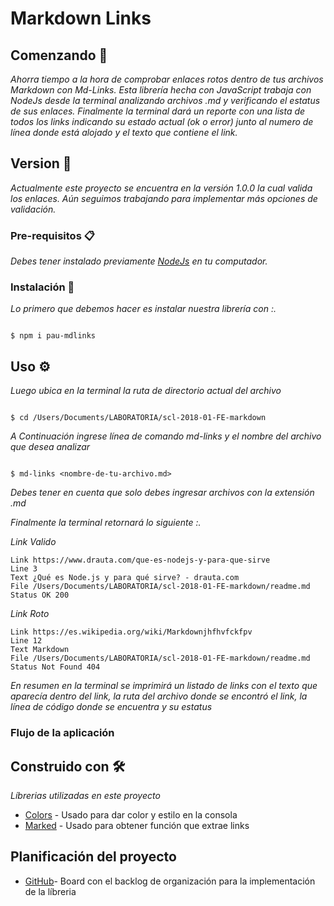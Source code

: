 # Markdown Links

## Comenzando 🚀

_Ahorra tiempo a la hora de comprobar enlaces rotos dentro de tus archivos Markdown con Md-Links. Esta librería hecha con JavaScript trabaja con NodeJs desde la terminal analizando archivos .md y verificando el estatus de sus enlaces. Finalmente la terminal dará un reporte con una lista de todos los links indicando su estado actual (ok o error) junto al numero de línea donde está alojado y el texto que contiene el link._

## Version 📌

_Actualmente este proyecto se encuentra en la versión 1.0.0 la cual valida los enlaces. Aún seguimos trabajando para implementar más opciones de validación._


### Pre-requisitos 📋

_Debes tener instalado previamente [NodeJs](https://nodejs.org/en/) en tu computador._

### Instalación 🔧

_Lo primero que debemos hacer es instalar nuestra librería con :._

```

$ npm i pau-mdlinks

```

## Uso ⚙️

_Luego ubica en la terminal la ruta de directorio actual del archivo_

```

$ cd /Users/Documents/LABORATORIA/scl-2018-01-FE-markdown

```

_A Continuación ingrese línea de comando md-links y el nombre del archivo que desea analizar_

```

$ md-links <nombre-de-tu-archivo.md> 

```
_Debes tener en cuenta que solo debes ingresar archivos con la extensión .md_

_Finalmente la terminal retornará lo siguiente :._

_Link Valido_

```
Link https://www.drauta.com/que-es-nodejs-y-para-que-sirve
Line 3
Text ¿Qué es Node.js y para qué sirve? - drauta.com
File /Users/Documents/LABORATORIA/scl-2018-01-FE-markdown/readme.md
Status OK 200

```
_Link Roto_

```
Link https://es.wikipedia.org/wiki/Markdownjhfhvfckfpv
Line 12
Text Markdown
File /Users/Documents/LABORATORIA/scl-2018-01-FE-markdown/readme.md
Status Not Found 404

```

_En resumen en la terminal se imprimirá un listado de links con el texto que aparecía dentro del link, la ruta del archivo donde se encontró el link, la línea de código donde se encuentra y su estatus_

### Flujo de la aplicación



## Construido con 🛠️

_Líbrerias utilizadas en este proyecto_

* [Colors](http://www.dropwizard.io/1.0.2/docs/) - Usado para dar color y estilo en la consola  
* [Marked](https://www.npmjs.com/package/marked) - Usado para obtener función que extrae links 

## Planificación del proyecto 


* [GitHub](https://github.com/PaulaAraya/scl-2018-01-FE-markdown/projects/1)- Board con el backlog de organización para la implementación de la líbreria

